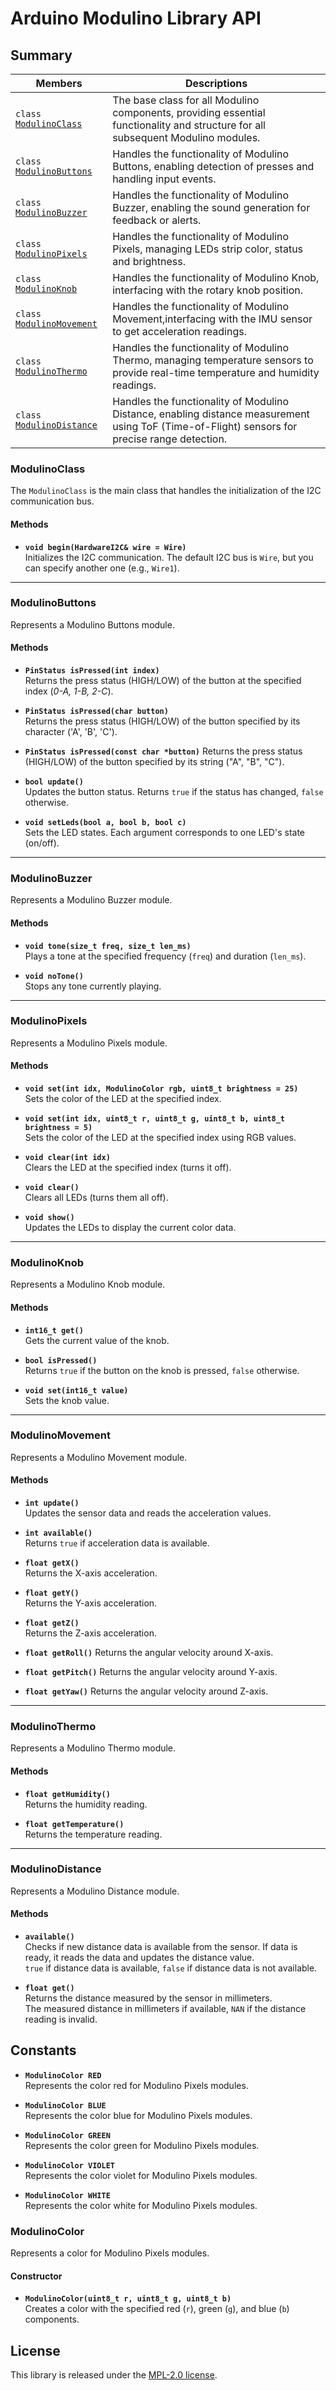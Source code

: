 # Arduino Modulino Library API

## Summary

 Members                                    | Descriptions
--------------------------------------------|------------------------------------------
| `class` [`ModulinoClass`](#modulinoclass) | The base class for all Modulino components, providing essential functionality and structure for all subsequent Modulino modules.                                  |
| `class` [`ModulinoButtons`](#modulinobuttons) | Handles the functionality of Modulino Buttons, enabling detection of presses and handling input events.                                                |
| `class` [`ModulinoBuzzer`](#modulinobuttons) |Handles the functionality of Modulino Buzzer, enabling the sound generation for feedback or alerts.                                                    |
| `class` [`ModulinoPixels`](#modulinopixels) | Handles the functionality of Modulino Pixels, managing LEDs strip color, status and brightness.                                          |
| `class` [`ModulinoKnob`](#modulinoknob) | Handles the functionality of Modulino Knob, interfacing with the rotary knob position.                                                     |
| `class` [`ModulinoMovement`](#modulinomovement) | Handles the functionality of Modulino Movement,interfacing with the IMU sensor to get acceleration readings. |
| `class` [`ModulinoThermo`](#modulinothermo) | Handles the functionality of Modulino Thermo, managing temperature sensors to provide real-time temperature and humidity readings.                                |
| `class` [`ModulinoDistance`](#modulinodistance) | Handles the functionality of Modulino Distance, enabling distance measurement using ToF (Time-of-Flight) sensors for precise range detection. |

### ModulinoClass

The `ModulinoClass` is the main class that handles the initialization of the I2C communication bus.

#### Methods

- **`void begin(HardwareI2C& wire = Wire)`**  
  Initializes the I2C communication. The default I2C bus is `Wire`, but you can specify another one (e.g., `Wire1`).

---

### ModulinoButtons

Represents a Modulino Buttons module.

#### Methods

- **`PinStatus isPressed(int index)`**  
  Returns the press status (HIGH/LOW) of the button at the specified index (_0-A, 1-B, 2-C_).

- **`PinStatus isPressed(char button)`**  
  Returns the press status (HIGH/LOW) of the button specified by its character ('A', 'B', 'C').

- **`PinStatus isPressed(const char *button)`**
  Returns the press status (HIGH/LOW) of the button specified by its string ("A", "B", "C").

- **`bool update()`**  
  Updates the button status. Returns `true` if the status has changed, `false` otherwise.

- **`void setLeds(bool a, bool b, bool c)`**  
  Sets the LED states. Each argument corresponds to one LED's state (on/off).

---

### ModulinoBuzzer

Represents a Modulino Buzzer module.

#### Methods

- **`void tone(size_t freq, size_t len_ms)`**  
  Plays a tone at the specified frequency (`freq`) and duration (`len_ms`).

- **`void noTone()`**  
  Stops any tone currently playing.

---

### ModulinoPixels

Represents a Modulino Pixels module.

#### Methods

- **`void set(int idx, ModulinoColor rgb, uint8_t brightness = 25)`**  
  Sets the color of the LED at the specified index.

- **`void set(int idx, uint8_t r, uint8_t g, uint8_t b, uint8_t brightness = 5)`**  
  Sets the color of the LED at the specified index using RGB values.

- **`void clear(int idx)`**  
  Clears the LED at the specified index (turns it off).

- **`void clear()`**  
  Clears all LEDs (turns them all off).

- **`void show()`**  
  Updates the LEDs to display the current color data.

---

### ModulinoKnob

Represents a Modulino Knob module.

#### Methods

- **`int16_t get()`**  
  Gets the current value of the knob.

- **`bool isPressed()`**  
  Returns `true` if the button on the knob is pressed, `false` otherwise.

- **`void set(int16_t value)`**  
  Sets the knob value.

---

### ModulinoMovement

Represents a Modulino Movement module.

#### Methods

- **`int update()`**  
  Updates the sensor data and reads the acceleration values.

- **`int available()`**  
  Returns `true` if acceleration data is available.

- **`float getX()`**  
  Returns the X-axis acceleration.

- **`float getY()`**  
  Returns the Y-axis acceleration.

- **`float getZ()`**  
  Returns the Z-axis acceleration.

- **`float getRoll()`**
  Returns the angular velocity around X-axis.

- **`float getPitch()`**
  Returns the angular velocity around Y-axis.

- **`float getYaw()`**
  Returns the angular velocity around Z-axis.

---

### ModulinoThermo

Represents a Modulino Thermo module.

#### Methods

- **`float getHumidity()`**  
  Returns the humidity reading.

- **`float getTemperature()`**  
  Returns the temperature reading.

---

### ModulinoDistance

Represents a Modulino Distance module.

#### Methods

- **`available()`**  
  Checks if new distance data is available from the sensor. If data is ready, it reads the data and updates the distance value.  
  `true` if distance data is available, `false` if distance data is not available.

- **`float get()`**  
  Returns the distance measured by the sensor in millimeters.  
  The measured distance in millimeters if available, `NAN` if the distance reading is invalid.

## Constants

- **`ModulinoColor RED`**  
  Represents the color red for Modulino Pixels modules.

- **`ModulinoColor BLUE`**  
  Represents the color blue for Modulino Pixels modules.

- **`ModulinoColor GREEN`**  
  Represents the color green for Modulino Pixels modules.

- **`ModulinoColor VIOLET`**  
  Represents the color violet for Modulino Pixels modules.

- **`ModulinoColor WHITE`**  
  Represents the color white for Modulino Pixels modules.

### ModulinoColor

Represents a color for Modulino Pixels modules.

#### Constructor

- **`ModulinoColor(uint8_t r, uint8_t g, uint8_t b)`**  
  Creates a color with the specified red (`r`), green (`g`), and blue (`b`) components.

## License

This library is released under the [MPL-2.0 license](../LICENSE).
